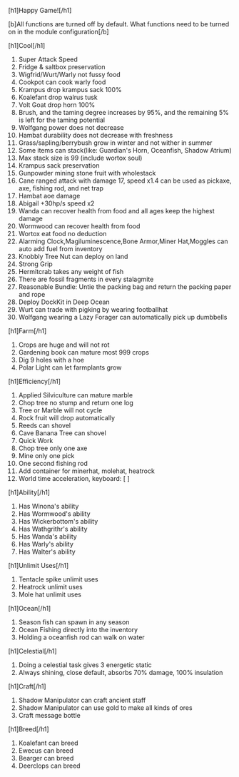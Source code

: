 [h1]Happy Game![/h1]

[b]All functions are turned off by default. What functions need to be turned on in the module configuration[/b]

[h1]Cool[/h1]

1. Super Attack Speed
2. Fridge & saltbox preservation
3. Wigfrid/Wurt/Warly not fussy food
4. Cookpot can cook warly food
5. Krampus drop krampus sack 100%
6. Koalefant drop walrus tusk
7. Volt Goat drop horn 100%
8. Brush, and the taming degree increases by 95%, and the remaining 5% is left for the taming potential
9. Wolfgang power does not decrease
10. Hambat durability does not decrease with freshness
11. Grass/sapling/berrybush grow in winter and not wither in summer
12. Some items can stack(like: Guardian's Horn, Oceanfish, Shadow Atrium)
13. Max stack size is 99 (include wortox soul)
14. Krampus sack preservation
15. Gunpowder mining stone fruit with wholestack
16. Cane ranged attack with damage 17, speed x1.4 can be used as pickaxe, axe, fishing rod, and net trap
17. Hambat aoe damage
18. Abigail +30hp/s speed x2
19. Wanda can recover health from food and all ages keep the highest damage
20. Wormwood can recover health from food
21. Wortox eat food no deduction
22. Alarming Clock,Magiluminescence,Bone Armor,Miner Hat,Moggles can auto add fuel from inventory
23. Knobbly Tree Nut can deploy on land
24. Strong Grip
25. Hermitcrab takes any weight of fish
26. There are fossil fragments in every stalagmite
27. Reasonable Bundle: Untie the packing bag and return the packing paper and rope
28. Deploy DockKit in Deep Ocean
29. Wurt can trade with pigking by wearing footballhat
30. Wolfgang wearing a Lazy Forager can automatically pick up dumbbells

[h1]Farm[/h1]

1. Crops are huge and will not rot
2. Gardening book can mature most 999 crops
3. Dig 9 holes with a hoe
4. Polar Light can let farmplants grow

[h1]Efficiency[/h1]

1. Applied Silviculture can mature marble
2. Chop tree no stump and return one log
3. Tree or Marble will not cycle
4. Rock fruit will drop automatically
5. Reeds can shovel
6. Cave Banana Tree can shovel
7. Quick Work
8. Chop tree only one axe
9. Mine only one pick
10. One second fishing rod
11. Add container for minerhat, molehat, heatrock
12. World time acceleration, keyboard: [ ]

[h1]Ability[/h1]

1. Has Winona's ability
2. Has Wormwood's ability
3. Has Wickerbottom's ability
4. Has Wathgrithr's ability
5. Has Wanda's ability
6. Has Warly's ability
7. Has Walter's ability

[h1]Unlimit Uses[/h1]
1. Tentacle spike unlimit uses
2. Heatrock unlimit uses
3. Mole hat unlimit uses

[h1]Ocean[/h1]

1. Season fish can spawn in any season
2. Ocean Fishing directly into the inventory
3. Holding a oceanfish rod can walk on water

[h1]Celestial[/h1]

1. Doing a celestial task gives 3 energetic static
2. Always shining, close default, absorbs 70% damage, 100% insulation

[h1]Craft[/h1]

1. Shadow Manipulator can craft ancient staff
2. Shadow Manipulator can use gold to make all kinds of ores
3. Craft message bottle

[h1]Breed[/h1]

1. Koalefant can breed
2. Ewecus can breed
3. Bearger can breed
4. Deerclops can breed

